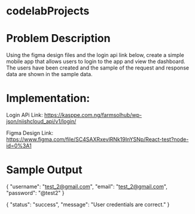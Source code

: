 # codelabProjects

# Problem Description
Using the figma design files and the login api link below, create a
simple mobile app that allows users to login to the app and view the
dashboard. The users have been created and the sample of the request and
response data are shown in the sample data.

# Implementation:
Login APi Link:
https://kasppe.com.ng/farmsolhub/wp-json/niishcloud_api/v1/login/

Figma Design Link:
https://www.figma.com/file/SC4SAXRxevlRNk19InYSNp/React-test?node-id=0%3A1

# Sample Output
{
      "username": "test_2@gmail.com",
      "email": "test_2@gmail.com",
      "password": "@test2"
}

{
      "status": "success",
      "message": "User credentials are correct."
}
